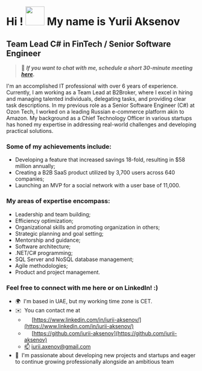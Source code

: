 Hi ! <a href="https://github.com/iurii-aksenov" target="_blank" rel="noreferrer"><img src="https://em-content.zobj.net/source/noto-emoji-animations/344/raising-hands_1f64c.gif" width="50" height="50" /></a> My name is Yurii Aksenov
===================================================================================================================================
Team Lead C# in FinTech / Senior Software Engineer 
---------------------------------------------------
> 📅 <em>**If you want to chat with me, schedule a short 30-minute meeting [here](https://calendly.com/iurii-aksenov/30min).**</em>

I'm an accomplished IT professional with over 6 years of experience. Currently, I am working as a Team Lead at B2Broker, where I excel in hiring and managing talented individuals, delegating tasks, and providing clear task descriptions. In my previous role as a Senior Software Engineer (C#) at Ozon Tech, I worked on a leading Russian e-commerce platform akin to Amazon. My background as a Chief Technology Officer in various startups has honed my expertise in addressing real-world challenges and developing practical solutions.

### Some of my achievements include:
- Developing a feature that increased savings 18-fold, resulting in $58 million annually;
- Creating a B2B SaaS product utilized by 3,700 users across 640 companies;
- Launching an MVP for a social network with a user base of 11,000.

### My areas of expertise encompass:
- Leadership and team building;
- Efficiency optimization;
- Organizational skills and promoting organization in others;
- Strategic planning and goal setting;
- Mentorship and guidance;
- Software architecture;
- .NET/C# programming;
- SQL Server and NoSQL database management;
- Agile methodologies;
- Product and project management.

### Feel free to connect with me here or on LinkedIn! :)

*   🌍  I'm based in UAE, but my working time zone is CET.
*   ✉️  You can contact me at
    * <a href="https://www.linkedin.com/in/iurii-aksenov/"><img src="https://raw.githubusercontent.com/danielcranney/readme-generator/main/public/icons/socials/linkedin.svg" width="16" height="16" /></a> [https://www.linkedin.com/in/iurii-aksenov/](https://www.linkedin.com/in/iurii-aksenov/)
    * <a href="https://github.com/iurii-aksenov"><img src="https://raw.githubusercontent.com/danielcranney/readme-generator/main/public/icons/socials/github.svg" width="16" height="16" /></a> [https://github.com/iurii-aksenov](https://github.com/iurii-aksenov)
    * <a href="mailto:iurii.axenov@gmail.com">📫</a> [iurii.axenov@gmail.com](mailto:iurii.axenov@gmail.com)
*   🤝  I'm passionate about developing new projects and startups and eager to continue growing professionally alongside an ambitious team
